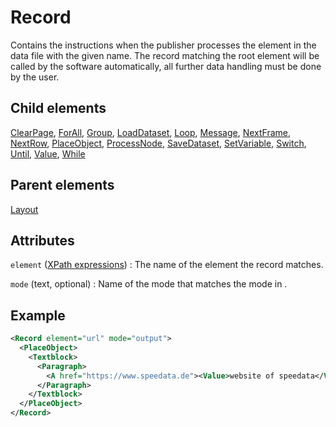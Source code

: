 # Record



Contains the instructions when the publisher processes the element in the data file with the given name. The record matching the root element will be called by the software automatically, all further data handling must be done by the user.



##  Child elements

[ClearPage](../clearpage.md), [ForAll](../forall.md), [Group](../group.md), [LoadDataset](../loaddataset.md), [Loop](../loop.md), [Message](../message.md), [NextFrame](../nextframe.md), [NextRow](../nextrow.md), [PlaceObject](../placeobject.md), [ProcessNode](../processnode.md), [SaveDataset](../savedataset.md), [SetVariable](../setvariable.md), [Switch](../switch.md), [Until](../until.md), [Value](../value.md), [While](../while.md)

##  Parent elements

[Layout](../layout.md)


## Attributes



`element` ([XPath expressions](../../../manual/xpath.md))
:   The name of the element the record matches.




`mode` (text, optional)
:   Name of the mode that matches the mode in .




## Example

```xml
<Record element="url" mode="output">
  <PlaceObject>
    <Textblock>
      <Paragraph>
        <A href="https://www.speedata.de"><Value>website of speedata</Value></A>
      </Paragraph>
    </Textblock>
  </PlaceObject>
</Record>

```





